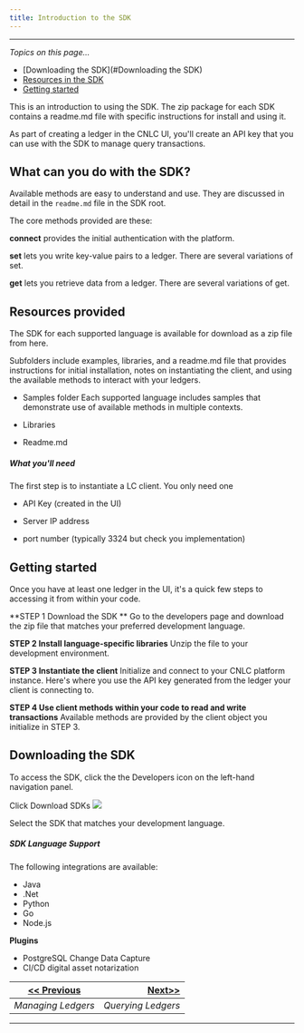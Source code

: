```yaml
---
title: Introduction to the SDK
---
```


-------

_Topics on this page..._

- [Downloading the SDK](#Downloading the SDK)
- [Resources in the SDK](#resources-in-the-sdk)
- [Getting started](#getting-started)

This is an introduction to using the SDK. The zip package for each SDK contains a readme.md file with specific instructions for install and using it. 

As part of creating a ledger in the CNLC UI, you'll create an API key that you can use with the SDK to manage query transactions. 

## What can you do with the SDK? 

Available methods are easy to understand and use. They are discussed in detail in the ```readme.md``` file in the SDK root.

The core methods provided are these:

**connect** provides the initial authentication with the platform.

**set** lets you write key-value pairs to a ledger. There are several variations of set.

**get** lets you retrieve data from a ledger. There are several variations of get.

## Resources provided

The SDK for each supported language is available for download as a zip file from here.

Subfolders include examples, libraries, and a readme.md file that provides instructions for initial installation, notes on instantiating the client, and using the available methods to interact with your ledgers.

- Samples folder Each supported language includes samples that demonstrate use of available methods in multiple contexts.

- Libraries

- Readme.md

##### What you'll need

The first step is to instantiate a LC client. You only need one 

- API Key (created in the UI)

- Server IP address 

- port number (typically 3324 but check you implementation)

## Getting started 

Once you have at least one ledger in the UI, it's a quick few steps to accessing it from within your code.

**STEP 1  Download the SDK **
Go to the developers page and download the zip file that matches your preferred development language.

**STEP 2  Install language-specific libraries**
Unzip the file to your development environment.

**STEP 3  Instantiate the client**
Initialize and connect to your CNLC platform instance. Here's where you use the API key generated from the ledger your client is connecting to.

**STEP 4  Use client methods within your code to read and write transactions**
Available methods are provided by the client object you initialize in STEP 3.

## Downloading the SDK

To access the SDK, click the the Developers icon on the left-hand navigation panel.

Click Download SDKs
![](C:\Users\David\Downloads\Metatrope\clients\ntry\assets\images\alt_devsdk_sm.png)

Select the SDK that matches your development language.

##### SDK Language Support

The following integrations are available:

* Java
* .Net
* Python
* Go
* Node.js

**Plugins**

* PostgreSQL Change Data Capture
* CI/CD digital asset notarization



| [<< Previous](manage-ledger) |    [Next>>](query) |
| ---------------------------- | -----------------: |
| *Managing  Ledgers*          | *Querying Ledgers* |

-------



